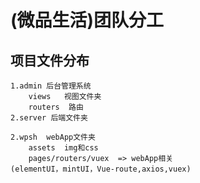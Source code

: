 

# (微品生活)团队分工

## 项目文件分布

    1.admin 后台管理系统
        views   视图文件夹
        routers  路由
    2.server 后端文件夹

    2.wpsh  webApp文件夹
        assets  img和css
        pages/routers/vuex  => webApp相关
    (elementUI，mintUI，Vue-route,axios,vuex)